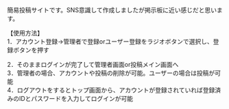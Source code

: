 
簡易投稿サイトです。SNS意識して作成しましたが掲示板に近い感じだと思います。

【使用方法】<br>
1．アカウント登録→管理者で登録orユーザー登録をラジオボタンで選択し、登録ボタンを押す

2．そのままログインが完了して管理者画面or投稿メイン画面へ<br>
3．管理者の場合、アカウントや投稿の削除が可能。ユーザーの場合は投稿が可能<br>
4．ログアウトをするとトップ画面から、アカウントが登録されていれば登録済みのIDとパスワードを入力してログインが可能<br>
